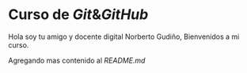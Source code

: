 # Curso de _Git_&_GitHub_

Hola  soy tu  amigo y docente  digital Norberto Gudiño, Bienvenidos a mi curso.

Agregando mas contenido al _README.md_